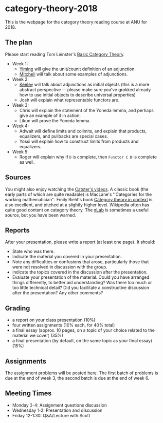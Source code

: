 # category-theory-2018

This is the webpage for the category theory reading course at ANU for 2018. 

The plan
---
Please start reading Tom Leinster's [Basic Category Theory](https://arxiv.org/pdf/1612.09375.pdf).

* Week 1:
    * [Yiming](Week1-Yiming.pdf) will give the unit/counit definition of an adjunction.
    * [Mitchell](Week1-Mitchell.pdf) will talk about some examples of adjunctions.
* Week 2:
    * [Keeley](Week2-Keeley.pdf) will talk about adjunctions as initial objects (this is a more abstract perspective -- please make sure you've grokked already how to use initial objects to describe universal properties)
    * Josh will explain what representable functors are.
* Week 3:
    * Chris will explain the statement of the Yoneda lemma, and perhaps give an example of it in action.
    * Likun will prove the Yoneda lemma.
* Week 4:
    * Adwait will define limits and colimits, and explain that products, equalizers, and pullbacks are special cases.
    * Yossi will explain how to construct limits from products and equalizers.
* Week 5:
    * Roger will explain why if `D` is complete, then `Functor C D` is complete as well.

Sources
---
You might also enjoy watching the [Catster's videos](https://www.youtube.com/user/TheCatsters).  A classic book (the early parts of which are quite readable) is MacLane's ''Categories for the working mathematician''. Emily Riehl's book [Category theory in context](http://www.math.jhu.edu/~eriehl/context.pdf) is also excellent, and pitched at a slightly higher level. Wikipedia often has quite good content on category theory. The [nLab](https://ncatlab.org/nlab/show/HomePage) is sometimes a useful source, but you have been warned.


Reports
---
After your presentation, please write a report (at least one page). It should:
* State who was there.
* Indicate the material you covered in your presentation.
* Note any difficulties or confusions that arose, particularly those that were not resolved in discussion with the group.
* Indicate the topics covered in the discussion after the presentation.
* Evaluate your presentation of the material. Could you have arranged things differently, to better aid understanding? Was there too much or too little technical detail? Did you facilitate a constructive discussion after the presentation? Any other comments?

Grading
---
* a report on your class presentation (10%)
* four written assignments (10% each, for 40% total)
* a final essay (approx. 10 pages, on a topic of your choice related to the material we cover) (35%)
* a final presentation (by default, on the same topic as your final essay) (15%)

Assignments
---
The assignment problems will be posted [here](https://github.com/semorrison/category-theory-2018/blob/master/Assignments.pdf). 
The first batch of problems is due at the end of week 3, the second batch is due at the end of week 6. 

Meeting Times
---
* Monday 3-4: Assignment questions discussion
* Wednesday 1-2: Presentation and discussion
* Friday 12-1:30: Q&A/Lecture with Scott
